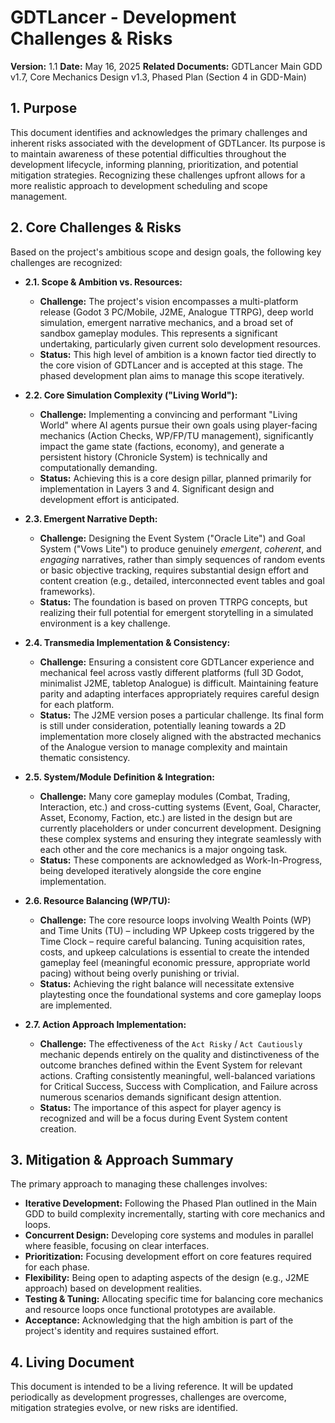 # GDTLancer - Development Challenges & Risks

**Version:** 1.1
**Date:** May 16, 2025
**Related Documents:** GDTLancer Main GDD v1.7, Core Mechanics Design v1.3, Phased Plan (Section 4 in GDD-Main)

## 1. Purpose

This document identifies and acknowledges the primary challenges and inherent risks associated with the development of GDTLancer. Its purpose is to maintain awareness of these potential difficulties throughout the development lifecycle, informing planning, prioritization, and potential mitigation strategies. Recognizing these challenges upfront allows for a more realistic approach to development scheduling and scope management.

## 2. Core Challenges & Risks

Based on the project's ambitious scope and design goals, the following key challenges are recognized:

* **2.1. Scope & Ambition vs. Resources:**
    * **Challenge:** The project's vision encompasses a multi-platform release (Godot 3 PC/Mobile, J2ME, Analogue TTRPG), deep world simulation, emergent narrative mechanics, and a broad set of sandbox gameplay modules. This represents a significant undertaking, particularly given current solo development resources.
    * **Status:** This high level of ambition is a known factor tied directly to the core vision of GDTLancer and is accepted at this stage. The phased development plan aims to manage this scope iteratively.

* **2.2. Core Simulation Complexity ("Living World"):**
    * **Challenge:** Implementing a convincing and performant "Living World" where AI agents pursue their own goals using player-facing mechanics (Action Checks, WP/FP/TU management), significantly impact the game state (factions, economy), and generate a persistent history (Chronicle System) is technically and computationally demanding.
    * **Status:** Achieving this is a core design pillar, planned primarily for implementation in Layers 3 and 4. Significant design and development effort is anticipated.

* **2.3. Emergent Narrative Depth:**
    * **Challenge:** Designing the Event System ("Oracle Lite") and Goal System ("Vows Lite") to produce genuinely *emergent*, *coherent*, and *engaging* narratives, rather than simply sequences of random events or basic objective tracking, requires substantial design effort and content creation (e.g., detailed, interconnected event tables and goal frameworks).
    * **Status:** The foundation is based on proven TTRPG concepts, but realizing their full potential for emergent storytelling in a simulated environment is a key challenge.

* **2.4. Transmedia Implementation & Consistency:**
    * **Challenge:** Ensuring a consistent core GDTLancer experience and mechanical feel across vastly different platforms (full 3D Godot, minimalist J2ME, tabletop Analogue) is difficult. Maintaining feature parity and adapting interfaces appropriately requires careful design for each platform.
    * **Status:** The J2ME version poses a particular challenge. Its final form is still under consideration, potentially leaning towards a 2D implementation more closely aligned with the abstracted mechanics of the Analogue version to manage complexity and maintain thematic consistency.

* **2.5. System/Module Definition & Integration:**
    * **Challenge:** Many core gameplay modules (Combat, Trading, Interaction, etc.) and cross-cutting systems (Event, Goal, Character, Asset, Economy, Faction, etc.) are listed in the design but are currently placeholders or under concurrent development. Designing these complex systems and ensuring they integrate seamlessly with each other and the core mechanics is a major ongoing task.
    * **Status:** These components are acknowledged as Work-In-Progress, being developed iteratively alongside the core engine implementation.

* **2.6. Resource Balancing (WP/TU):**
    * **Challenge:** The core resource loops involving Wealth Points (WP) and Time Units (TU) – including WP Upkeep costs triggered by the Time Clock – require careful balancing. Tuning acquisition rates, costs, and upkeep calculations is essential to create the intended gameplay feel (meaningful economic pressure, appropriate world pacing) without being overly punishing or trivial.
    * **Status:** Achieving the right balance will necessitate extensive playtesting once the foundational systems and core gameplay loops are implemented.

* **2.7. Action Approach Implementation:**
    * **Challenge:** The effectiveness of the `Act Risky` / `Act Cautiously` mechanic depends entirely on the quality and distinctiveness of the outcome branches defined within the Event System for relevant actions. Crafting consistently meaningful, well-balanced variations for Critical Success, Success with Complication, and Failure across numerous scenarios demands significant design attention.
    * **Status:** The importance of this aspect for player agency is recognized and will be a focus during Event System content creation.

## 3. Mitigation & Approach Summary

The primary approach to managing these challenges involves:

* **Iterative Development:** Following the Phased Plan outlined in the Main GDD to build complexity incrementally, starting with core mechanics and loops.
* **Concurrent Design:** Developing core systems and modules in parallel where feasible, focusing on clear interfaces.
* **Prioritization:** Focusing development effort on core features required for each phase.
* **Flexibility:** Being open to adapting aspects of the design (e.g., J2ME approach) based on development realities.
* **Testing & Tuning:** Allocating specific time for balancing core mechanics and resource loops once functional prototypes are available.
* **Acceptance:** Acknowledging that the high ambition is part of the project's identity and requires sustained effort.

## 4. Living Document

This document is intended to be a living reference. It will be updated periodically as development progresses, challenges are overcome, mitigation strategies evolve, or new risks are identified.
